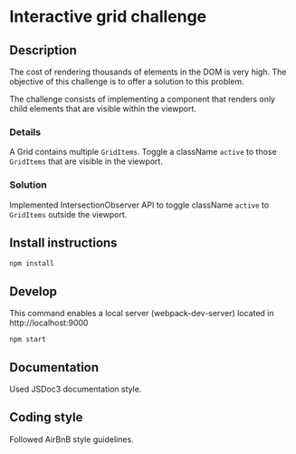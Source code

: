 # Interactive grid challenge
## Description
The cost of rendering thousands of elements in the DOM is very high. The objective of this challenge is to offer a solution to this problem.

The challenge consists of implementing a component that renders only child elements that are visible within the viewport.

### Details
A Grid contains multiple `GridItems`. Toggle a className `active` to those `GridItems` that are visible in the viewport.

### Solution
Implemented IntersectionObserver API to toggle className `active` to `GridItems` outside the viewport.

## Install instructions
```
npm install
```

## Develop
This command enables a local server (webpack-dev-server) located in http://localhost:9000
```
npm start
```

## Documentation
Used JSDoc3 documentation style.


## Coding style
Followed AirBnB style guidelines.

